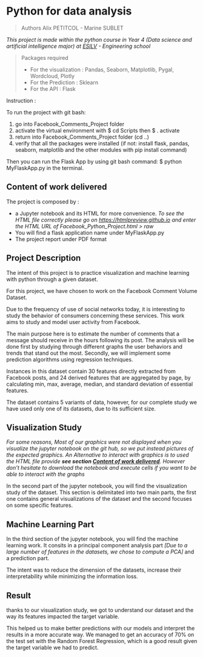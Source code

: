 # Python for data analysis

> Authors Alix PETITCOL - Marine SUBLET 

*This project is made within the python course in Year 4 (Data science and artificial intelligence major) at [ESILV](https://www.esilv.fr/) - Engineering school*

> Packages required
>
> - For the visualization : Pandas, Seaborn, Matplotlib, Pygal, Wordcloud, Plotly
> - For the Prediction : Sklearn
> - For the API : Flask 


Instruction :

To run the project with git bash: 
1) go into Facebook_Comments_Project folder  
2) activate the virtual environment with $ cd Scripts then $ . activate
3) return into Facebook_Comments_Project folder (cd ..)
4) verify that all the packages were installed (if not: install flask, pandas, seaborn, matplotlib and the other modules with pip install command)

Then you can run the Flask App by using git bash command: $ python MyFlaskApp.py in the terminal. 

## Content of work delivered <a class="anchor" id="Content_delivered"></a>

The project is composed by :
- a Jupyter notebook and its HTML for more convenience. 
*To see the HTML file correctly please go on https://htmlpreview.github.io  and enter the HTML URL of Facebook_Python_Project.html > raw*
- You will find a flask application  name under MyFlaskApp.py
- The project report under PDF format

## Project Description

The intent of this project is to practice visualization and machine learning with python through a given dataset. 

For this project, we have chosen to work on the Facebook Comment Volume Dataset.

Due to the frequency of use of social networks today, it is interesting to study the behavior of consumers concerning these services. This work aims to study and model user activity from Facebook.

The main purpose here is to estimate the number of comments that a message should receive in the hours following its post. The analysis will be done first by studying through different graphs the user behaviors and trends that stand out the most. Secondly, we will implement some prediction algorithms using regression techniques.

Instances in this dataset contain 30 features directly extracted from Facebook posts, and 24 derived features that are aggregated by page, by calculating min, max, average, median, and standard deviation of essential features. 

The dataset contains 5 variants of data, however, for our complete study we have used only one of its datasets, due to its sufficient size.

## Visualization Study

*For some reasons, Most of our graphics were not displayed when you visualize the jupyter notebook on the git hub, so we put instead pictures of the expected graphics. An Alternative to interact with graphics is to used the HTML file provide **see section [Content of work delivered](#Content_delivered)**. However don’t hesitate to download the notebook and execute cells if you want to be able to interact with the graphs*

In the second part of the jupyter notebook, you will find the visualization study of the dataset. 
This section is delimitated into two main parts, the first one contains general visualizations of the dataset and the second focuses on some specific features.


## Machine Learning Part

In the third section of the jupyter notebook, you will find the machine learning work. It consits in a principal component analysis part *[Due to a large number of features in the datasets, we chose to compute a PCA]* and a prediction part. 


The intent was to reduce the dimension of the datasets, increase their interpretability while minimizing the information loss.


## Result

thanks to our visualization study, we got to understand our dataset and the way its features impacted the target variable. 

This helped us to make better predictions with our models and interpret the results in a more accurate way.
We managed to get an accuracy of  70% on the test set with the Random Forest Regression, which is a good result given the target variable we had to predict.
